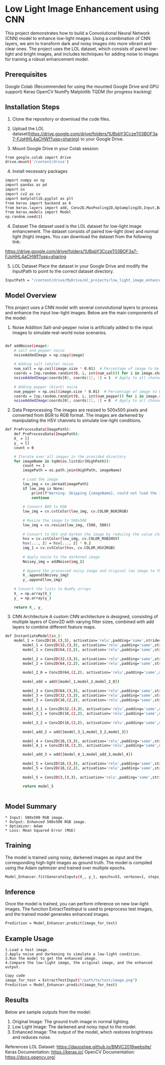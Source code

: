 # Low Light Image Enhancement using CNN
This project demonstrates how to build a Convolutional Neural Network (CNN) model to enhance low-light images. Using a combination of CNN layers, we aim to transform dark and noisy images into more vibrant and clear ones. The project uses the LOL dataset, which consists of paired low-light and bright images, and includes techniques for adding noise to images for training a robust enhancement model.

## Prerequisites
Google Colab (Recommended for using the mounted Google Drive and GPU support)
Keras
OpenCV
NumPy
Matplotlib
TQDM (for progress tracking)

## Installation Steps
1. Clone the repository or download the code files.

2. Upload the LOL dataset(https://drive.google.com/drive/folders/1UBsbY3CczeT03BOF3a7-FJoHHL4aCHWf?usp=sharing) to your Google Drive.

3. Mount Google Drive in your Colab session:

```bash
from google.colab import drive
drive.mount('/content/drive')
```

4. Install necessary packages
```bash
import numpy as np 
import pandas as pd 
import os
import cv2 as cv
import matplotlib.pyplot as plt
from keras import backend as K
from keras.layers import add, Conv2D,MaxPooling2D,UpSampling2D,Input,BatchNormalization, RepeatVector, Reshape
from keras.models import Model
np.random.seed(1)
```

4. Dataset
The dataset used is the LOL dataset for low-light image enhancement. The dataset consists of paired low-light (low) and normal light (high) images. You can download the dataset from the following link:

https://drive.google.com/drive/folders/1UBsbY3CczeT03BOF3a7-FJoHHL4aCHWf?usp=sharing

5. LOL Dataset
Place the dataset in your Google Drive and modify the InputPath to point to the correct dataset directory.

```bash
InputPath = "/content/drive/MyDrive/ml_projects/low_light_image_enhancer/LOLdataset/train/high"
```

## Model Overview
This project uses a CNN model with several convolutional layers to process and enhance the input low-light images. Below are the main components of the model:

1. Noise Addition
Salt-and-pepper noise is artificially added to the input images to simulate real-world noise scenarios.

```bash

def addNoise(image):
    # salt and pepper noise
    noiseAddedImage = np.copy(image)
    
    # Adding salt (white) noise
    num_salt = np.ceil(image.size * 0.01)  # Percentage of image to be "salt"
    coords = [np.random.randint(0, i, int(num_salt)) for i in image.shape[:2]]
    noiseAddedImage[coords[0], coords[1], :] = 1  # Apply to all channels
    
    # Adding pepper (black) noise
    num_pepper = np.ceil(image.size * 0.01)  # Percentage of image to be "pepper"
    coords = [np.random.randint(0, i, int(num_pepper)) for i in image.shape[:2]]
    noiseAddedImage[coords[0], coords[1], :] = 0  # Apply to all channels
```

2. Data Preprocessing
The images are resized to 500x500 pixels and converted from BGR to RGB format. The images are darkened by manipulating the HSV channels to simulate low-light conditions.

```bash
def PreProcessData(ImagePath):
    def PreProcessData(ImagePath):
    X_ = []
    y_ = []
    count = 0

    # Iterate over all images in the provided directory
    for imageName in tqdm(os.listdir(HighPath)):
        count += 1
        imagePath = os.path.join(HighPath, imageName)
        
        # Load the image
        low_img = cv.imread(imagePath)
        if low_img is None:
            print(f"Warning: Skipping {imageName}, could not load the image.")
            continue
        
        # Convert BGR to RGB
        low_img = cv.cvtColor(low_img, cv.COLOR_BGR2RGB)
        
        # Resize the image to 500x500
        low_img = cv.resize(low_img, (500, 500))
        
        # Convert to HSV and darken the image by reducing the value channel
        hsv = cv.cvtColor(low_img, cv.COLOR_RGB2HSV)
        hsv[..., 2] = hsv[..., 2] * 0.2
        img_1 = cv.cvtColor(hsv, cv.COLOR_HSV2RGB)
        
        # Apply noise to the darkened image
        Noisey_img = addNoise(img_1)
        
        # Append the processed noisy image and original low image to the lists
        X_.append(Noisey_img)
        y_.append(low_img)
    
    # Convert the lists to NumPy arrays
    X_ = np.array(X_)
    y_ = np.array(y_)
    
    return X_, y_
```
3. CNN Architecture
A custom CNN architecture is designed, consisting of multiple layers of Conv2D with varying filter sizes, combined with add layers to combine different feature maps.

```bash
def InstantiateModel(in_):
    model_1 = Conv2D(16,(3,3), activation='relu',padding='same',strides=1)(in_)
        model_1 = Conv2D(32,(3,3), activation='relu',padding='same',strides=1)(model_1)
        model_1 = Conv2D(64,(2,2), activation='relu',padding='same',strides=1)(model_1)
        
        model_2 = Conv2D(32,(3,3), activation='relu',padding='same',strides=1)(in_)
        model_2 = Conv2D(64,(2,2), activation='relu',padding='same',strides=1)(model_2)
        
        model_2_0 = Conv2D(64,(2,2), activation='relu',padding='same',strides=1)(model_2)
        
        model_add = add([model_1,model_2,model_2_0])
        
        model_3 = Conv2D(64,(3,3), activation='relu',padding='same',strides=1)(model_add)
        model_3 = Conv2D(32,(3,3), activation='relu',padding='same',strides=1)(model_3)
        model_3 = Conv2D(16,(2,2), activation='relu',padding='same',strides=1)(model_3)
        
        model_3_1 = Conv2D(32,(3,3), activation='relu',padding='same',strides=1)(model_add)
        model_3_1 = Conv2D(16,(2,2), activation='relu',padding='same',strides=1)(model_3_1)
        
        model_3_2 = Conv2D(16,(2,2), activation='relu',padding='same',strides=1)(model_add)
        
        model_add_2 = add([model_3_1,model_3_2,model_3])
        
        model_4 = Conv2D(16,(3,3), activation='relu',padding='same',strides=1)(model_add_2)
        model_4_1 = Conv2D(16,(3,3), activation='relu',padding='same',strides=1)(model_add)

        model_add_3 = add([model_4_1,model_add_2,model_4])
        
        model_5 = Conv2D(16,(3,3), activation='relu',padding='same',strides=1)(model_add_3)
        model_5 = Conv2D(16,(2,2), activation='relu',padding='same',strides=1)(model_add_3)
        
        model_5 = Conv2D(3,(3,3), activation='relu',padding='same',strides=1)(model_5)
        
        return model_5
        
```

## Model Summary
    * Input: 500x500 RGB image.
    * Output: Enhanced 500x500 RGB image.
    * Optimizer: Adam
    * Loss: Mean Squared Error (MSE)

## Training
The model is trained using noisy, darkened images as input and the corresponding high-light images as ground truth. The model is compiled using the Adam optimizer and trained over multiple epochs.

```bash
Model_Enhancer.fit(GenerateInputs(X_, y_), epochs=53, verbose=1, steps_per_epoch=8, shuffle=True)
```

## Inference
Once the model is trained, you can perform inference on new low-light images. The function ExtractTestInput is used to preprocess test images, and the trained model generates enhanced images.

```bash
Prediction = Model_Enhancer.predict(image_for_test)
```

## Example Usage
    1.Load a test image.
    2.Apply noise and darkening to simulate a low-light condition.
    3.Run the model to get the enhanced image.
    4.Compare the low-light image, the original image, and the enhanced output.

```bash
Copy code
image_for_test = ExtractTestInput("/path/to/test/image.png")
Prediction = Model_Enhancer.predict(image_for_test)
```

## Results
Below are sample outputs from the model:

1. Original Image: The ground truth image in normal lighting.
2. Low Light Image: The darkened and noisy input to the model.
3. Enhanced Image: The output of the model, which restores brightness and reduces noise.


References
LOL Dataset: https://daooshee.github.io/BMVC2018website/
Keras Documentation: https://keras.io/
OpenCV Documentation: https://docs.opencv.org/





